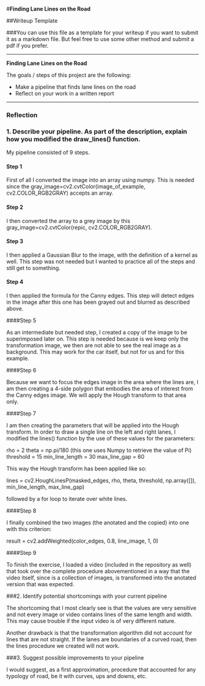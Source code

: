 #**Finding Lane Lines on the Road** 

##Writeup Template

###You can use this file as a template for your writeup if you want to submit it as a markdown file. But feel free to use some other method and submit a pdf if you prefer.

---

**Finding Lane Lines on the Road**

The goals / steps of this project are the following:
* Make a pipeline that finds lane lines on the road
* Reflect on your work in a written report


[//]: # (Image References)

[image1]: ./examples/grayscale.jpg "Grayscale"

---

### Reflection

### 1. Describe your pipeline. As part of the description, explain how you modified the draw_lines() function.

My pipeline consisted of 9 steps. 

#### Step 1

First of all I converted the image into an array using numpy. This is needed since the gray_image=cv2.cvtColor(image_of_example, cv2.COLOR_RGB2GRAY) accepts an array.

#### Step 2

I then converted the array to a grey image by this gray_image=cv2.cvtColor(repic, cv2.COLOR_RGB2GRAY).

#### Step 3

I then applied a Gaussian Blur to the image, with the definition of a kernel as well. This step was not needed but I wanted to practice all of the steps and still get to something.

#### Step 4

I then applied the formula for the Canny edges. This step will detect edges in the image after this one has been grayed out and blurred as described above.

####Step 5

As an intermediate but needed step, I created a copy of the image to be superimposed later on. This step is needed because is we keep only the transformation image, we then are not able to see the real image as a background. This may work for the car itself, but not for us and for this example.

####Step 6

Because we want to focus the edges image in the area where the lines are, I am then creating a 4-side polygon that embodies the area of interest from the Canny edges image. We will apply the Hough transform to that area only.

####Step 7

I am then creating the parameters that will be applied into the Hough transform. In order to draw a single line on the left and right lanes, I modified the lines() function by the use of these values for the parameters:

rho = 2
theta = np.pi/180 (this one uses Numpy to retrieve the value of Pi)
threshold = 15
min_line_length = 30
max_line_gap = 60

This way the Hough transform has been applied like so:

lines = cv2.HoughLinesP(masked_edges, rho, theta, threshold, np.array([]), min_line_length, max_line_gap)

followed by a for loop to iterate over white lines.

####Step 8

I finally combined the two images (the anotated and the copied) into one with this criterion:

result = cv2.addWeighted(color_edges, 0.8, line_image, 1, 0)

####Step 9

To finish the exercise, I loaded a video (included in the repository as well) that took over the complete procedure abovementioned in a way that the video itself, since is a collection of images, is transformed into the anotated version that was expected.


###2. Identify potential shortcomings with your current pipeline


The shortcoming that I most clearly see is that the values are very sensitive and not every image or video contains lines of the same length and width. This may cause trouble if the input video is of very different nature.

Another drawback is that the transformation algorithm did not account for lines that are not straight. If the lanes are boundaries of a curved road, then the lines procedure we created will not work.


###3. Suggest possible improvements to your pipeline

I would suggest, as a first approximation,  procedure that accounted for any typology of road, be it with curves, ups and downs, etc.
